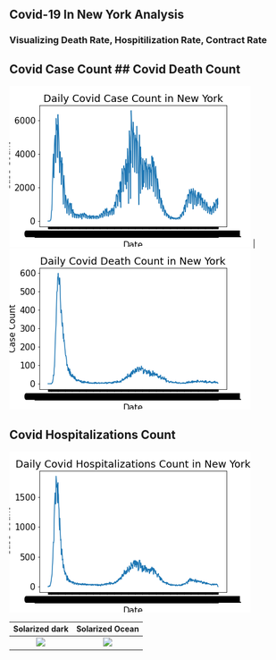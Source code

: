 ## Covid-19 In New York Analysis

### Visualizing Death Rate, Hospitilization Rate, Contract Rate
## Covid Case Count ## Covid Death Count
![Covid Death Rate in New York City Graph](visualizations/case_count.png) | ![Covid Death Rate in New York City Graph](visualizations/death_count.png)

## Covid Hospitalizations Count
![Covid Death Rate in New York City Graph](visualizations/hosp_count.png)

Solarized dark             |  Solarized Ocean
:-------------------------:|:-------------------------:
![](https://...Dark.png)  |  ![](https://...Ocean.png)
